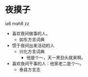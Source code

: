 # 夜摸子
ia6 mah8 zz
+ 喜欢夜间做事的人。
  * 如东方言词典
+ 惯于夜间出来活动的人
  * 兴化方言词典
    - 他是个～，天一黑劲头就来啊。
+ 喜欢夜间干事的人：他家老二是个～。
  * 泰县方言志
